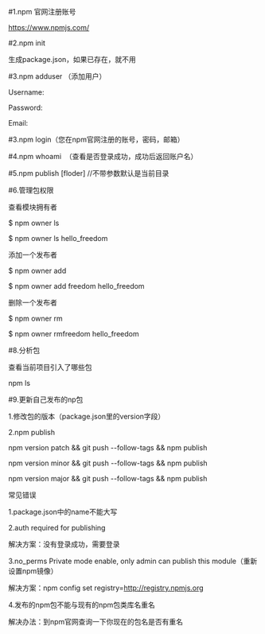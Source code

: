 #1.npm 官网注册账号

https://www.npmjs.com/

#2.npm init 

生成package.json，如果已存在，就不用

#3.npm adduser （添加用户）

Username:

Password:

Email:

#3.npm login（您在npm官网注册的账号，密码，邮箱）

#4.npm whoami  （查看是否登录成功，成功后返回账户名）

#5.npm publish [floder] //不带参数默认是当前目录

#6.管理包权限

查看模块拥有者

$ npm owner ls

$ npm owner ls hello_freedom

添加一个发布者

$ npm owner add

$ npm owner add freedom hello_freedom

删除一个发布者

$ npm owner rm

$ npm owner rmfreedom hello_freedom

#8.分析包

查看当前项目引入了哪些包

npm ls

#9.更新自己发布的np包

1.修改包的版本（package.json里的version字段）

2.npm publish

npm version patch && git push --follow-tags && npm publish

npm version minor && git push --follow-tags && npm publish

npm version major && git push --follow-tags && npm publish

常见错误

1.package.json中的name不能大写

2.auth required for publishing

解决方案：没有登录成功，需要登录

3.no_perms Private mode enable, only admin can publish this module（重新设置npm镜像）

解决方案：npm config set registry=http://registry.npmjs.org

4.发布的npm包不能与现有的npm包类库名重名

解决办法：到npm官网查询一下你现在的包名是否有重名
